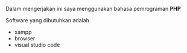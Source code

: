 Dalam mengerjakan ini saya menggunakan bahasa pemrograman **PHP**

Software yang dibutuhkan adalah 
* xampp
* browser
* visual studio code
